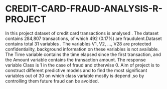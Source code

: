 # CREDIT-CARD-FRAUD-ANALYSIS-R-PROJECT

In this project dataset of credit card transactions is analysed . The dataset contains 284,807 transactions, of which 492 (0.17%) are fraudulent.Dataset contains total 31 variables . The variables V1, V2, ..., V28 are  protected confidentiality, background information on these variables is not available. The Time variable contains the time elapsed since the first transaction, and the Amount variable  contains the transaction amount. The response variable Class  is 1 in the case of fraud and  otherwise 0.
Aim of project is  to construct different predictive models and to find the most significant variables out of 30 on which class variable mostly is depend ,so by controlling them future fraud can be avoided.
